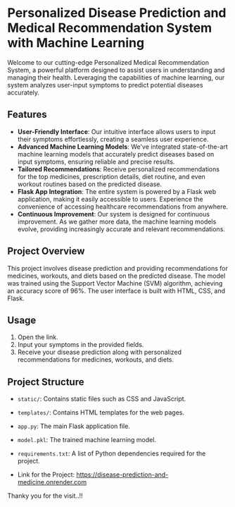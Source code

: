 # Personalized Disease Prediction and Medical Recommendation System with Machine Learning

Welcome to our cutting-edge Personalized Medical Recommendation System, a powerful platform designed to assist users in understanding and managing their health. Leveraging the capabilities of machine learning, our system analyzes user-input symptoms to predict potential diseases accurately. 

## Features

- **User-Friendly Interface**: Our intuitive interface allows users to input their symptoms effortlessly, creating a seamless user experience.
- **Advanced Machine Learning Models**: We've integrated state-of-the-art machine learning models that accurately predict diseases based on input symptoms, ensuring reliable and precise results.
- **Tailored Recommendations**: Receive personalized recommendations for the top medicines, prescription details, diet routine, and even workout routines based on the predicted disease.
- **Flask App Integration**: The entire system is powered by a Flask web application, making it easily accessible to users. Experience the convenience of accessing healthcare recommendations from anywhere.
- **Continuous Improvement**: Our system is designed for continuous improvement. As we gather more data, the machine learning models evolve, providing increasingly accurate and relevant recommendations.

## Project Overview

This project involves disease prediction and providing recommendations for medicines, workouts, and diets based on the predicted disease. The model was trained using the Support Vector Machine (SVM) algorithm, achieving an accuracy score of 96%. The user interface is built with HTML, CSS, and Flask.

## Usage

1. Open the link.
2. Input your symptoms in the provided fields.
3. Receive your disease prediction along with personalized recommendations for medicines, workouts, and diets.

## Project Structure

- `static/`: Contains static files such as CSS and JavaScript.
- `templates/`: Contains HTML templates for the web pages.
- `app.py`: The main Flask application file.
- `model.pkl`: The trained machine learning model.
- `requirements.txt`: A list of Python dependencies required for the project.

- Link for the Project: https://disease-prediction-and-medicine.onrender.com

Thanky you for the visit..!!
